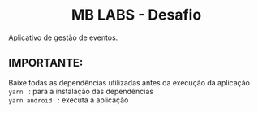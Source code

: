 <h1 align="center">
  MB LABS - Desafio
</h1>
<p> Aplicativo de gestão de eventos. </p>

## IMPORTANTE:

Baixe todas as dependências utilizadas antes da execução da aplicação
<br />
`yarn ` : para a instalação das dependências
<br />
`yarn android ` : executa a aplicação 

